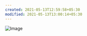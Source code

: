 ```yaml
---
created: 2021-05-13T12:59:58+05:30
modified: 2021-05-13T13:00:14+05:30
---
```


![Image](image_picker7265451968131580633.jpg)
